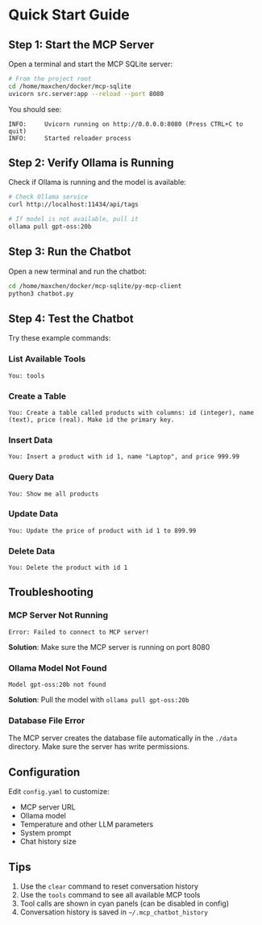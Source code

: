 # Quick Start Guide

## Step 1: Start the MCP Server

Open a terminal and start the MCP SQLite server:

```bash
# From the project root
cd /home/maxchen/docker/mcp-sqlite
uvicorn src.server:app --reload --port 8080
```

You should see:
```
INFO:     Uvicorn running on http://0.0.0.0:8080 (Press CTRL+C to quit)
INFO:     Started reloader process
```

## Step 2: Verify Ollama is Running

Check if Ollama is running and the model is available:

```bash
# Check Ollama service
curl http://localhost:11434/api/tags

# If model is not available, pull it
ollama pull gpt-oss:20b
```

## Step 3: Run the Chatbot

Open a new terminal and run the chatbot:

```bash
cd /home/maxchen/docker/mcp-sqlite/py-mcp-client
python3 chatbot.py
```

## Step 4: Test the Chatbot

Try these example commands:

### List Available Tools
```
You: tools
```

### Create a Table
```
You: Create a table called products with columns: id (integer), name (text), price (real). Make id the primary key.
```

### Insert Data
```
You: Insert a product with id 1, name "Laptop", and price 999.99
```

### Query Data
```
You: Show me all products
```

### Update Data
```
You: Update the price of product with id 1 to 899.99
```

### Delete Data
```
You: Delete the product with id 1
```

## Troubleshooting

### MCP Server Not Running
```
Error: Failed to connect to MCP server!
```
**Solution**: Make sure the MCP server is running on port 8080

### Ollama Model Not Found
```
Model gpt-oss:20b not found
```
**Solution**: Pull the model with `ollama pull gpt-oss:20b`

### Database File Error
The MCP server creates the database file automatically in the `./data` directory. Make sure the server has write permissions.

## Configuration

Edit `config.yaml` to customize:
- MCP server URL
- Ollama model
- Temperature and other LLM parameters
- System prompt
- Chat history size

## Tips

1. Use the `clear` command to reset conversation history
2. Use the `tools` command to see all available MCP tools
3. Tool calls are shown in cyan panels (can be disabled in config)
4. Conversation history is saved in `~/.mcp_chatbot_history`
